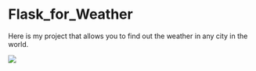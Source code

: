 # Flask_for_Weather
Here is my project that allows you to find out the weather in any city in the world.

![](images/img_Flask.jpg)


